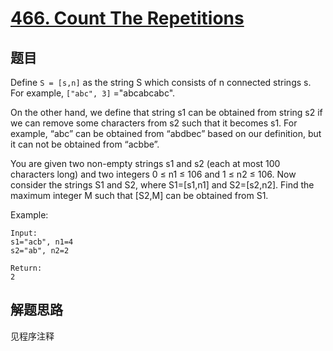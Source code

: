# [466. Count The Repetitions](https://leetcode.com/problems/count-the-repetitions/)

## 题目

Define `S = [s,n]` as the string S which consists of n connected strings s. For example, `["abc", 3]` ="abcabcabc".

On the other hand, we define that string s1 can be obtained from string s2 if we can remove some characters from s2 such that it becomes s1. For example, “abc”  can be obtained from “abdbec” based on our definition, but it can not be obtained from “acbbe”.

You are given two non-empty strings s1 and s2 (each at most 100 characters long) and two integers 0 ≤ n1 ≤ 106 and 1 ≤ n2 ≤ 106. Now consider the strings S1 and S2, where S1=[s1,n1] and S2=[s2,n2]. Find the maximum integer M such that [S2,M] can be obtained from S1.

Example:

```text
Input:
s1="acb", n1=4
s2="ab", n2=2

Return:
2
```

## 解题思路

见程序注释
